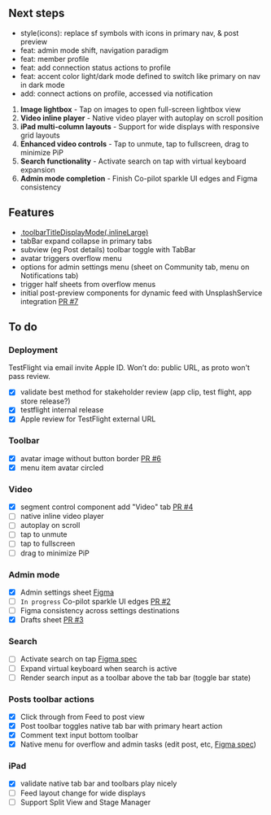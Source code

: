 ## Next steps
- style(icons): replace sf symbols with icons in primary nav, & post preview
- feat: admin mode shift, navigation paradigm
- feat: member profile
- feat: add connection status actions to profile
- feat: accent color light/dark mode defined to switch like primary on nav in dark mode
- add: connect actions on profile, accessed via notification
1. **Image lightbox** - Tap on images to open full-screen lightbox view
2. **Video inline player** - Native video player with autoplay on scroll position
3. **iPad multi-column layouts** - Support for wide displays with responsive grid layouts
4. **Enhanced video controls** - Tap to unmute, tap to fullscreen, drag to minimize PiP
5. **Search functionality** - Activate search on tap with virtual keyboard expansion
6. **Admin mode completion** - Finish Co-pilot sparkle UI edges and Figma consistency


## Features
- [.toolbarTitleDisplayMode(.inlineLarge)](https://developer.apple.com/documentation/swiftui/view/toolbartitledisplaymode(_:))
- tabBar expand collapse in primary tabs
- subview (eg Post details) toolbar toggle with TabBar
- avatar triggers overflow menu
- options for admin settings menu (sheet on Community tab, menu on Notifications tab)
- trigger half sheets from overflow menus
- initial post-preview components for dynamic feed with UnsplashService integration [PR #7](https://github.com/DaveDesigner/proto/pull/7)

## To do
### Deployment
TestFlight via email invite Apple ID. Won’t do: public URL, as proto won't pass review.
- [x] validate best method for stakeholder review (app clip, test flight, app store release?)
- [x] testflight internal release
- [x] Apple review for TestFlight external URL

### Toolbar
- [x] avatar image without button border [PR #6](https://github.com/DaveDesigner/proto/pull/6)
- [x] menu item avatar circled

### Video
- [x] segment control component add "Video" tab [PR #4](https://github.com/DaveDesigner/proto/pull/4)
- [ ] native inline video player
- [ ] autoplay on scroll
- [ ] tap to unmute
- [ ] tap to fullscreen
- [ ] drag to minimize PiP

### Admin mode
- [x] Admin settings sheet [Figma](https://www.figma.com/design/H6KATGFhQ5fAOsegREtzBg/Circle-4.0-Mobile?node-id=2040-53037&t=Kcwlyc56hddeSD0c-1)
- [ ] `In progress` Co-pilot sparkle UI edges [PR #2](https://github.com/DaveDesigner/proto/pull/2)
- [ ] Figma consistency across settings destinations
- [x] Drafts sheet [PR #3](https://github.com/DaveDesigner/proto/pull/3)

### Search
- [ ] Activate search on tap [Figma spec](https://www.figma.com/design/NdwIk4iFCNFsrBOA1I2S2b/%F0%9F%93%90-Mobile-Build?node-id=26801-116894&t=GwwykqKG33UxJcNw-1)
- [ ] Expand virtual keyboard when search is active
- [ ] Render search input as a toolbar above the tab bar (toggle bar state)

### Posts toolbar actions
- [x] Click through from Feed to post view
- [x] Post toolbar toggles native tab bar with primary heart action
- [x] Comment text input bottom toolbar
- [x] Native menu for overflow and admin tasks (edit post, etc, [Figma spec](https://www.figma.com/design/W7x7IvJBDsSw43zcIKMJeR/%E2%9D%96-Mobile-Design-System?node-id=12807-69973&t=wAl175S4870CppoP-1))

### iPad
- [x] validate native tab bar and toolbars play nicely
- [ ] Feed layout change for wide displays
- [ ] Support Split View and Stage Manager